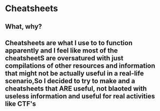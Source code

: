 # Cheatsheets
<h2>What, why?<h2>
Cheatsheets are what I use to to function apparently and I feel like most of the cheatsheetS are oversatured with just compilations of other resources and information that might not be actually useful in a real-life scenario,So I decided to try to make and a cheatsheets that ARE useful, not blaoted with useless information and useful for real activities like CTF's



